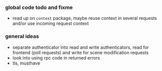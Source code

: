 ### global code todo and fixme

- read up on `context` package, maybe reuse context in several requests and/or use incoming request context


### general ideas

- separate authenticator into read and write authenticators, read for frontend (poll requests) and write for scene modification requests
- look into using rpc code in returned errors
- tls, musthave